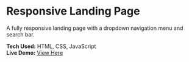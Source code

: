# Responsive Landing Page

A fully responsive landing page with a dropdown navigation menu and search bar.

**Tech Used:** HTML, CSS, JavaScript  
**Live Demo:** [View Here](https://Jeetesh36.github.io/PRODIGY_WD_01/)
